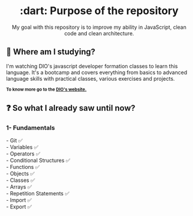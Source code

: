 <h1 align="center"> :dart: Purpose of the repository </h1>
<p align="center"> My goal with this repository is to improve my ability in JavaScript, clean code and clean architecture. </p>

<h2> 🏫 Where am I studying? </h2>
I'm watching DIO's javascript developer formation classes to learn this language. It's a bootcamp and covers everything from basics to advanced language skills with practical classes, various exercises and projects.

<sub> <strong>To know more go to the <a href="https://www.dio.me/"> DIO's website.</a> </strong> <br>

<h2> ❓ So what I already saw until now? </h2>
<h3> 1- Fundamentals </h3>
- Git ✅<br>
- Variables ✅<br>
- Operators ✅<br>
- Conditional Structures ✅<br>
- Functions ✅<br>
- Objects ✅<br>
- Classes ✅<br>
- Arrays ✅<br>
- Repetition Statements ✅<br>
- Import ✅<br>
- Export ✅<br>